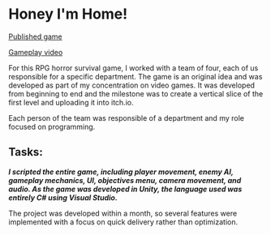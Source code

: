 # Honey I'm Home!

[Published game](https://abelst.itch.io/honey-im-home)

[Gameplay video](https://youtu.be/9_8Cu_TotNk)

For this RPG horror survival game, I worked with a team of four, each of us responsible for a specific department. The game is an original idea and was developed as part of my concentration on video games. It was developed from beginning to end and the milestone was to create a vertical slice of the first level and uploading it into itch.io.

Each person of the team was responsible of a department and my role focused on programming.​ 

## Tasks:
***I scripted the entire game, including player movement, enemy AI, gameplay mechanics, UI, objectives menu, camera movement, and audio. As the game was developed in Unity, the language used was entirely C# using Visual Studio.***

The project was developed within a month, so several features were implemented with a focus on quick delivery rather than optimization.
